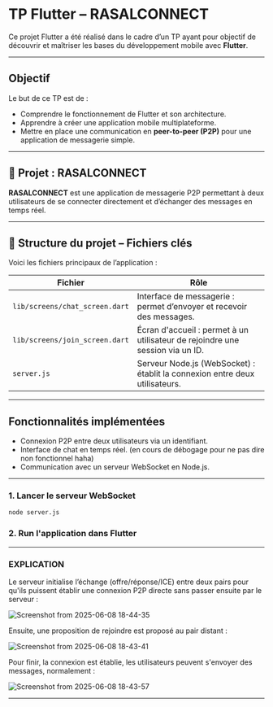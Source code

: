 # TP Flutter – RASALCONNECT

Ce projet Flutter a été réalisé dans le cadre d’un TP ayant pour objectif de découvrir et maîtriser les bases du développement mobile avec **Flutter**.

---

## Objectif

Le but de ce TP est de :

- Comprendre le fonctionnement de Flutter et son architecture.
- Apprendre à créer une application mobile multiplateforme.
- Mettre en place une communication en **peer-to-peer (P2P)** pour une application de messagerie simple.

---

## 💬 Projet : RASALCONNECT

**RASALCONNECT** est une application de messagerie P2P permettant à deux utilisateurs de se connecter directement et d’échanger des messages en temps réel.

---

## 📁 Structure du projet – Fichiers clés

Voici les fichiers principaux de l’application :

| Fichier                      | Rôle                                                                 |
|-----------------------------|----------------------------------------------------------------------|
| `lib/screens/chat_screen.dart`  | Interface de messagerie : permet d’envoyer et recevoir des messages. |
| `lib/screens/join_screen.dart`  | Écran d'accueil : permet à un utilisateur de rejoindre une session via un ID. |
| `server.js`                     | Serveur Node.js (WebSocket) : établit la connexion entre deux utilisateurs. |

---

## Fonctionnalités implémentées

- Connexion P2P entre deux utilisateurs via un identifiant.
- Interface de chat en temps réel. (en cours de débogage pour ne pas dire non fonctionnel haha)
- Communication avec un serveur WebSocket en Node.js.

---

### 1. Lancer le serveur WebSocket

```bash
node server.js
```

### 2. Run l'application dans Flutter


---

### EXPLICATION 

Le serveur initialise l’échange (offre/réponse/ICE) entre deux pairs pour qu'ils puissent établir une connexion P2P directe sans passer ensuite par le serveur :

![Screenshot from 2025-06-08 18-44-35](https://github.com/user-attachments/assets/eda1e9c7-3cd3-46a8-b817-e8a5af8d2edb)

Ensuite, une proposition de rejoindre est proposé au pair distant :

![Screenshot from 2025-06-08 18-43-41](https://github.com/user-attachments/assets/0c7008c8-f2b7-48ae-9d45-e580f9742336)

Pour finir, la connexion est établie, les utilisateurs peuvent s'envoyer des messages, normalement :

![Screenshot from 2025-06-08 18-43-57](https://github.com/user-attachments/assets/c3d9f53f-130a-41c1-aba5-c07d3e0eb2e4)

---


